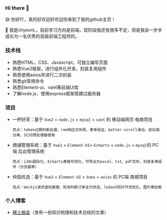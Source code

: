 ### Hi there 👋

😄 你好吖，真的好欢迎好欢迎你来到了我的github主页！

🌱 我是chyeonL，目前学习方向是前端，现阶段我还有很多不足，但是我会一步步成长为一名优秀的高级前端工程师的。


### 技术栈

- 熟悉HTML、CSS、Javascript，可独立编写页面
- 熟悉Vue2框架，进行组件化开发，封装复用组件
- 熟悉使用axios并进行二次封装
- 熟悉git常用命令
- 熟悉Element-ui、vant等前端UI库
- 了解node.js、使用express框架搭建过服务器


### 项目

- 一杯好茶：基于 `Vue2` + `node.js` + `mysql` + `vant` 的 移动端网页 电商项目

      亮点：token过期判断处理、rem响应式布局、表单验证、better-scroll滑动、前后端分离、SCSS预处理器使用
- 商铺管理系统：基于 `Vue2` + `Element-UI`+ `Echarts` + `node.js`  + `mysql`的 PC端 后台管理系统

      亮点：i18n国际化、Echarts表格可视化、可导出为excel、txt、pdf文件、封装复用组件（分页器等）
- 仲园优选：基于 `Vue2` + `Element-UI` + `Vuex` + `axios` 的 PC端 商城项目

      亮点：mockjs请求虚拟数据、轮询判断订单支付状态、lodash防抖节流优化、图片懒加载


### 个人博客

- [稀土掘金](https://juejin.cn/user/251154620235368/posts)（发布一些知识梳理和技术总结的文章）
